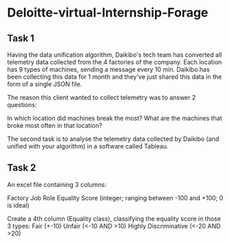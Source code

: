 # Deloitte-virtual-Internship-Forage

## Task 1
Having the data unification algorithm, Daikibo's tech team has converted all telemetry data collected from the 4 factories of the company.
Each location has 9 types of machines, sending a message every 10 min. 
Daikibo has been collecting this data for 1 month and they've just shared this data in the form of a single JSON file.

The reason this client wanted to collect telemetry was to answer 2 questions:

In which location did machines break the most?
What are the machines that broke most often in that location?

The second task is to analyse the telemetry data collected by Daikibo (and unified with your algorithm) in a software called Tableau.


## Task 2

An excel file containing 3 columns:

Factory
Job Role
Equality Score (integer; ranging between -100 and +100; 0 is ideal)

Create a 4th column (Equality class), classifying the equality score in those 3 types:
Fair (+-10)
Unfair (<-10 AND >10)
Highly Discriminative (<-20 AND >20)



 
